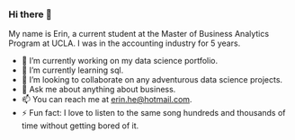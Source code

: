 ### Hi there 👋

My name is Erin, a current student at the Master of Business Analytics Program at UCLA. I was in the accounting industry for 5 years.

- 🔭 I’m currently working on my data science portfolio.
- 🌱 I’m currently learning sql.
- 👯 I’m looking to collaborate on any adventurous data science projects.
- 💬 Ask me about anything about business.
- 📫 You can reach me at erin.he@hotmail.com.
- ⚡ Fun fact: I love to listen to the same song hundreds and thousands of time without getting bored of it.

